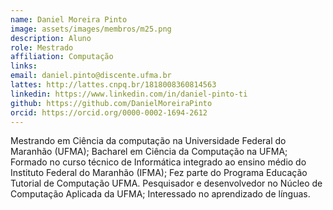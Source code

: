 ```yaml
---
name: Daniel Moreira Pinto
image: assets/images/membros/m25.png
description: Aluno
role: Mestrado
affiliation: Computação
links:
email: daniel.pinto@discente.ufma.br
lattes: http://lattes.cnpq.br/1818008360814563
linkedin: https://www.linkedin.com/in/daniel-pinto-ti
github: https://github.com/DanielMoreiraPinto
orcid: https://orcid.org/0000-0002-1694-2612
---
```



Mestrando em Ciência da computação na Universidade Federal do Maranhão (UFMA); Bacharel em Ciência da Computação na UFMA; Formado no curso técnico de Informática integrado ao ensino médio do Instituto Federal do Maranhão (IFMA); Fez parte do Programa Educação Tutorial de Computação UFMA. Pesquisador e desenvolvedor no Núcleo de Computação Aplicada da UFMA; Interessado no aprendizado de línguas.